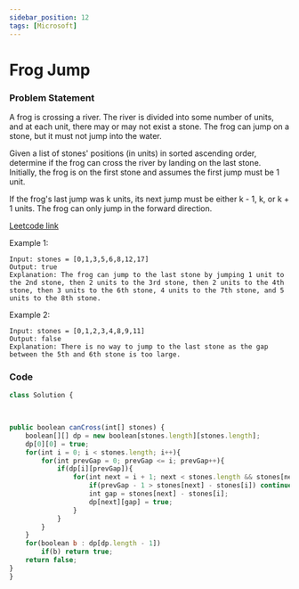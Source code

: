 ```yaml
---
sidebar_position: 12
tags: [Microsoft]
---
```


# Frog Jump

### Problem Statement

A frog is crossing a river. The river is divided into some number of units, and at each unit, there may or may not exist a stone. The frog can jump on a stone, but it must not jump into the water.

Given a list of stones' positions (in units) in sorted ascending order, determine if the frog can cross the river by landing on the last stone. Initially, the frog is on the first stone and assumes the first jump must be 1 unit.

If the frog's last jump was k units, its next jump must be either k - 1, k, or k + 1 units. The frog can only jump in the forward direction.

[Leetcode link](https://leetcode.com/problems/frog-jump/)

Example 1:

```
Input: stones = [0,1,3,5,6,8,12,17]
Output: true
Explanation: The frog can jump to the last stone by jumping 1 unit to the 2nd stone, then 2 units to the 3rd stone, then 2 units to the 4th stone, then 3 units to the 6th stone, 4 units to the 7th stone, and 5 units to the 8th stone.
```

Example 2:

```
Input: stones = [0,1,2,3,4,8,9,11]
Output: false
Explanation: There is no way to jump to the last stone as the gap between the 5th and 6th stone is too large.
```

### Code

```jsx title="Java Code"
class Solution {
    


public boolean canCross(int[] stones) {
    boolean[][] dp = new boolean[stones.length][stones.length];
    dp[0][0] = true;
    for(int i = 0; i < stones.length; i++){
        for(int prevGap = 0; prevGap <= i; prevGap++){
            if(dp[i][prevGap]){
                for(int next = i + 1; next < stones.length && stones[next] - stones[i] <= prevGap + 1 ; next++){
                    if(prevGap - 1 > stones[next] - stones[i]) continue;
                    int gap = stones[next] - stones[i];
                    dp[next][gap] = true;
                }
            }
        }
    }
    for(boolean b : dp[dp.length - 1])
        if(b) return true;
    return false;
}
}
```
